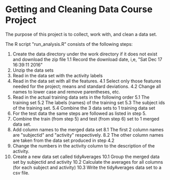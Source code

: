 # Getting and Cleaning Data Course Project

The purpose of this project is to collect, work with, and clean a data set.

The R script "run_analysis.R" consists of the following steps:

1. Create the data directory under the work directory if it does not exist and download the zip file
 1.1 Record the download date, i,e, "Sat Dec 17 16:39:11 2016" 
2. Unzip the data sets
3. Read in the data set with the activity labels
4. Read in the data set with all the features.
 4.1 Select only those features needed for the project; means and standard deviations.
 4.2 Change all names to lower case and remove parentheses, etc.
5. Read in the actual training data sets in the following order
 5.1 The training set
 5.2 The labels (names) of the training set
 5.3 The subject ids of the training set.
 5.4 Combine the 3 data sets to 1 training data set
6. For the test data the same steps are followed as listed in step 5.
7. Combine the train (from step 5) and test (from step 6) set to 1 merged data set.
8. Add column names to the merged data set
 8.1 The first 2 column names are "subjectid" and "activity" respectively.
 8.2 The other column names are taken from the data set produced in step 4.2
9. Change the numbers in the activity column to the description of the activity.
10. Create a new data set called tidyAverages
 10.1 Group the merged data set by subjectid and activity
 10.2 Calculate the averages for all columns (for each subject and activity)
 10.3 Write the tidyAverages data set to a csv file.